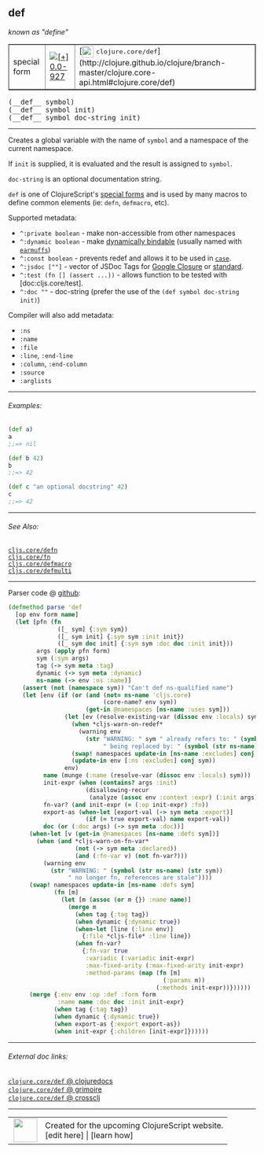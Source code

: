 ## def

_known as "define"_


 <table border="1">
<tr>
<td>special form</td>
<td><a href="https://github.com/cljsinfo/cljs-api-docs/tree/0.0-927"><img valign="middle" alt="[+] 0.0-927" title="Added in 0.0-927" src="https://img.shields.io/badge/+-0.0--927-lightgrey.svg"></a> </td>
<td>
[<img height="24px" valign="middle" src="http://i.imgur.com/1GjPKvB.png"> <samp>clojure.core/def</samp>](http://clojure.github.io/clojure/branch-master/clojure.core-api.html#clojure.core/def)
</td>
</tr>
</table>


 <samp>
(__def__ symbol)<br>
</samp>
 <samp>
(__def__ symbol init)<br>
</samp>
 <samp>
(__def__ symbol doc-string init)<br>
</samp>

---

Creates a global variable with the name of `symbol` and a namespace of the
current namespace.

If `init` is supplied, it is evaluated and the result is assigned to `symbol`.

`doc-string` is an optional documentation string.

`def` is one of ClojureScript's [special forms](http://clojure.org/special_forms)
and is used by many macros to define common elements (ie: `defn`, `defmacro`,
etc).

Supported metadata:

- `^:private boolean` - make non-accessible from other namespaces
- `^:dynamic boolean` - make [dynamically bindable][doc:cljs.core/binding] (usually named with [`earmuffs`][doc:syntax/earmuffs])
- `^:const boolean` - prevents redef and allows it to be used in [`case`][doc:cljs.core/case].
- `^:jsdoc [""]` - vector of JSDoc Tags for [Google Closure][closure-jsdoc] or [standard][other-jsdoc].
- `^:test (fn [] (assert ...))` - allows function to be tested with [doc:cljs.core/test].
- `^:doc ""` - doc-string (prefer the use of the `(def symbol doc-string init)`)

[closure-jsdoc]:https://developers.google.com/closure/compiler/docs/js-for-compiler?hl=en#tags
[other-jsdoc]:http://usejsdoc.org/#block-tags

Compiler will also add metadata:

- `:ns`
- `:name`
- `:file`
- `:line`, `:end-line`
- `:column`, `:end-column`
- `:source`
- `:arglists`

[doc:cljs.core/binding]:../cljs.core/binding.md
[doc:syntax/earmuffs]:../syntax/earmuffs.md
[doc:cljs.core/case]:../cljs.core/case.md

---

###### Examples:

```clj
(def a)
a
;;=> nil

(def b 42)
b
;;=> 42

(def c "an optional docstring" 42)
c
;;=> 42
```



---

###### See Also:

[`cljs.core/defn`](../cljs.core/defn.md)<br>
[`cljs.core/fn`](../cljs.core/fn.md)<br>
[`cljs.core/defmacro`](../cljs.core/defmacro.md)<br>
[`cljs.core/defmulti`](../cljs.core/defmulti.md)<br>

---




Parser code @ [github](https://github.com/clojure/clojurescript/blob/r1211/src/clj/cljs/compiler.clj#L883-L941):

```clj
(defmethod parse 'def
  [op env form name]
  (let [pfn (fn
              ([_ sym] {:sym sym})
              ([_ sym init] {:sym sym :init init})
              ([_ sym doc init] {:sym sym :doc doc :init init}))
        args (apply pfn form)
        sym (:sym args)
        tag (-> sym meta :tag)
        dynamic (-> sym meta :dynamic)
        ns-name (-> env :ns :name)]
    (assert (not (namespace sym)) "Can't def ns-qualified name")
    (let [env (if (or (and (not= ns-name 'cljs.core)
                           (core-name? env sym))
                      (get-in @namespaces [ns-name :uses sym]))
                (let [ev (resolve-existing-var (dissoc env :locals) sym)]
                  (when *cljs-warn-on-redef*
                    (warning env
                      (str "WARNING: " sym " already refers to: " (symbol (str (:ns ev)) (str sym))
                           " being replaced by: " (symbol (str ns-name) (str sym)))))
                  (swap! namespaces update-in [ns-name :excludes] conj sym)
                  (update-in env [:ns :excludes] conj sym))
                env)
          name (munge (:name (resolve-var (dissoc env :locals) sym)))
          init-expr (when (contains? args :init)
                      (disallowing-recur
                       (analyze (assoc env :context :expr) (:init args) sym)))
          fn-var? (and init-expr (= (:op init-expr) :fn))
          export-as (when-let [export-val (-> sym meta :export)]
                      (if (= true export-val) name export-val))
          doc (or (:doc args) (-> sym meta :doc))]
      (when-let [v (get-in @namespaces [ns-name :defs sym])]
        (when (and *cljs-warn-on-fn-var*
                   (not (-> sym meta :declared))
                   (and (:fn-var v) (not fn-var?)))
          (warning env
            (str "WARNING: " (symbol (str ns-name) (str sym))
                 " no longer fn, references are stale"))))
      (swap! namespaces update-in [ns-name :defs sym]
             (fn [m]
               (let [m (assoc (or m {}) :name name)]
                 (merge m
                   (when tag {:tag tag})
                   (when dynamic {:dynamic true})
                   (when-let [line (:line env)]
                     {:file *cljs-file* :line line})
                   (when fn-var?
                     {:fn-var true
                      :variadic (:variadic init-expr)
                      :max-fixed-arity (:max-fixed-arity init-expr)
                      :method-params (map (fn [m]
                                            (:params m))
                                          (:methods init-expr))})))))
      (merge {:env env :op :def :form form
              :name name :doc doc :init init-expr}
             (when tag {:tag tag})
             (when dynamic {:dynamic true})
             (when export-as {:export export-as})
             (when init-expr {:children [init-expr]})))))
```

<!--
Repo - tag - source tree - lines:

 <pre>
clojurescript @ r1211
└── src
    └── clj
        └── cljs
            └── <ins>[compiler.clj:883-941](https://github.com/clojure/clojurescript/blob/r1211/src/clj/cljs/compiler.clj#L883-L941)</ins>
</pre>

-->

---



###### External doc links:

[`clojure.core/def` @ clojuredocs](http://clojuredocs.org/clojure.core/def)<br>
[`clojure.core/def` @ grimoire](http://conj.io/store/v1/org.clojure/clojure/1.7.0-beta3/clj/clojure.core/def/)<br>
[`clojure.core/def` @ crossclj](http://crossclj.info/fun/clojure.core/def.html)<br>

---

 <table>
<tr><td>
<img valign="middle" align="right" width="48px" src="http://i.imgur.com/Hi20huC.png">
</td><td>
Created for the upcoming ClojureScript website.<br>
[edit here] | [learn how]
</td></tr></table>

[edit here]:https://github.com/cljsinfo/cljs-api-docs/blob/master/cljsdoc/special/def.cljsdoc
[learn how]:https://github.com/cljsinfo/cljs-api-docs/wiki/cljsdoc-files

<!--

This information was too distracting to show to readers, but I'll leave it
commented here since it is helpful to:

- pretty-print the data used to generate this document
- and show how to retrieve that data



The API data for this symbol:

```clj
{:description "Creates a global variable with the name of `symbol` and a namespace of the\ncurrent namespace.\n\nIf `init` is supplied, it is evaluated and the result is assigned to `symbol`.\n\n`doc-string` is an optional documentation string.\n\n`def` is one of ClojureScript's [special forms](http://clojure.org/special_forms)\nand is used by many macros to define common elements (ie: `defn`, `defmacro`,\netc).\n\nSupported metadata:\n\n- `^:private boolean` - make non-accessible from other namespaces\n- `^:dynamic boolean` - make [dynamically bindable][doc:cljs.core/binding] (usually named with [doc:syntax/earmuffs])\n- `^:const boolean` - prevents redef and allows it to be used in [doc:cljs.core/case].\n- `^:jsdoc [\"\"]` - vector of JSDoc Tags for [Google Closure][closure-jsdoc] or [standard][other-jsdoc].\n- `^:test (fn [] (assert ...))` - allows function to be tested with [doc:cljs.core/test].\n- `^:doc \"\"` - doc-string (prefer the use of the `(def symbol doc-string init)`)\n\n[closure-jsdoc]:https://developers.google.com/closure/compiler/docs/js-for-compiler?hl=en#tags\n[other-jsdoc]:http://usejsdoc.org/#block-tags\n\nCompiler will also add metadata:\n\n- `:ns`\n- `:name`\n- `:file`\n- `:line`, `:end-line`\n- `:column`, `:end-column`\n- `:source`\n- `:arglists`",
 :ns "special",
 :name "def",
 :signature ["[symbol]" "[symbol init]" "[symbol doc-string init]"],
 :history [["+" "0.0-927"]],
 :type "special form",
 :related ["cljs.core/defn"
           "cljs.core/fn"
           "cljs.core/defmacro"
           "cljs.core/defmulti"],
 :full-name-encode "special/def",
 :source {:code "(defmethod parse 'def\n  [op env form name]\n  (let [pfn (fn\n              ([_ sym] {:sym sym})\n              ([_ sym init] {:sym sym :init init})\n              ([_ sym doc init] {:sym sym :doc doc :init init}))\n        args (apply pfn form)\n        sym (:sym args)\n        tag (-> sym meta :tag)\n        dynamic (-> sym meta :dynamic)\n        ns-name (-> env :ns :name)]\n    (assert (not (namespace sym)) \"Can't def ns-qualified name\")\n    (let [env (if (or (and (not= ns-name 'cljs.core)\n                           (core-name? env sym))\n                      (get-in @namespaces [ns-name :uses sym]))\n                (let [ev (resolve-existing-var (dissoc env :locals) sym)]\n                  (when *cljs-warn-on-redef*\n                    (warning env\n                      (str \"WARNING: \" sym \" already refers to: \" (symbol (str (:ns ev)) (str sym))\n                           \" being replaced by: \" (symbol (str ns-name) (str sym)))))\n                  (swap! namespaces update-in [ns-name :excludes] conj sym)\n                  (update-in env [:ns :excludes] conj sym))\n                env)\n          name (munge (:name (resolve-var (dissoc env :locals) sym)))\n          init-expr (when (contains? args :init)\n                      (disallowing-recur\n                       (analyze (assoc env :context :expr) (:init args) sym)))\n          fn-var? (and init-expr (= (:op init-expr) :fn))\n          export-as (when-let [export-val (-> sym meta :export)]\n                      (if (= true export-val) name export-val))\n          doc (or (:doc args) (-> sym meta :doc))]\n      (when-let [v (get-in @namespaces [ns-name :defs sym])]\n        (when (and *cljs-warn-on-fn-var*\n                   (not (-> sym meta :declared))\n                   (and (:fn-var v) (not fn-var?)))\n          (warning env\n            (str \"WARNING: \" (symbol (str ns-name) (str sym))\n                 \" no longer fn, references are stale\"))))\n      (swap! namespaces update-in [ns-name :defs sym]\n             (fn [m]\n               (let [m (assoc (or m {}) :name name)]\n                 (merge m\n                   (when tag {:tag tag})\n                   (when dynamic {:dynamic true})\n                   (when-let [line (:line env)]\n                     {:file *cljs-file* :line line})\n                   (when fn-var?\n                     {:fn-var true\n                      :variadic (:variadic init-expr)\n                      :max-fixed-arity (:max-fixed-arity init-expr)\n                      :method-params (map (fn [m]\n                                            (:params m))\n                                          (:methods init-expr))})))))\n      (merge {:env env :op :def :form form\n              :name name :doc doc :init init-expr}\n             (when tag {:tag tag})\n             (when dynamic {:dynamic true})\n             (when export-as {:export export-as})\n             (when init-expr {:children [init-expr]})))))",
          :title "Parser code",
          :repo "clojurescript",
          :tag "r1211",
          :filename "src/clj/cljs/compiler.clj",
          :lines [883 941]},
 :examples [{:id "a5f898",
             :content "```clj\n(def a)\na\n;;=> nil\n\n(def b 42)\nb\n;;=> 42\n\n(def c \"an optional docstring\" 42)\nc\n;;=> 42\n```"}],
 :known-as "define",
 :full-name "special/def",
 :clj-symbol "clojure.core/def"}

```

Retrieve the API data for this symbol:

```clj
;; from Clojure REPL
(require '[clojure.edn :as edn])
(-> (slurp "https://raw.githubusercontent.com/cljsinfo/cljs-api-docs/catalog/cljs-api.edn")
    (edn/read-string)
    (get-in [:symbols "special/def"]))
```

-->
